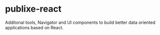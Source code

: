 # publixe-react
Additonal tools, Navigator and UI components to build better data oriented applications based on React.

